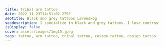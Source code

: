 ```yaml
---
title: Tribal arm tattoo
date: 2022-11-23T14:51:02.279Z
seotitle: Black and grey tattoos Lørenskog
seodescription: I specialize in black and grey tattoos. I love contrast and dept that black and gray can give and I love to create new designs and styles.
isDisplay: false
cover: assets/images/1mg15.jpeg
tags: tattoo, arm tattoo, tribal tattoo, custom tattoo, design tattoo
---
```


